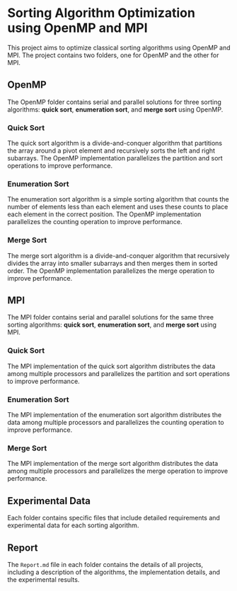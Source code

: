 # Sorting Algorithm Optimization using **OpenMP** and **MPI**

This project aims to optimize classical sorting algorithms using OpenMP and MPI. The project contains two folders, one for OpenMP and the other for MPI.

## OpenMP

The OpenMP folder contains serial and parallel solutions for three sorting algorithms: **quick sort**, **enumeration sort**, and **merge sort** using OpenMP.

### Quick Sort

The quick sort algorithm is a divide-and-conquer algorithm that partitions the array around a pivot element and recursively sorts the left and right subarrays. The OpenMP implementation parallelizes the partition and sort operations to improve performance.

### Enumeration Sort

The enumeration sort algorithm is a simple sorting algorithm that counts the number of elements less than each element and uses these counts to place each element in the correct position. The OpenMP implementation parallelizes the counting operation to improve performance.

### Merge Sort

The merge sort algorithm is a divide-and-conquer algorithm that recursively divides the array into smaller subarrays and then merges them in sorted order. The OpenMP implementation parallelizes the merge operation to improve performance.

## MPI

The MPI folder contains serial and parallel solutions for the same three sorting algorithms: **quick sort**, **enumeration sort**, and **merge sort** using MPI.

### Quick Sort

The MPI implementation of the quick sort algorithm distributes the data among multiple processors and parallelizes the partition and sort operations to improve performance.

### Enumeration Sort

The MPI implementation of the enumeration sort algorithm distributes the data among multiple processors and parallelizes the counting operation to improve performance.

### Merge Sort

The MPI implementation of the merge sort algorithm distributes the data among multiple processors and parallelizes the merge operation to improve performance.

## Experimental Data

Each folder contains specific files that include detailed requirements and experimental data for each sorting algorithm.

## Report

The `Report.md` file in each folder contains the details of all projects, including a description of the algorithms, the implementation details, and the experimental results.
